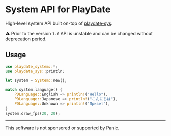 # System API for PlayDate

High-level system API built on-top of [playdate-sys][].

⚠️ Prior to the version `1.0` API is unstable and can be changed without deprecation period.


## Usage

```rust
use playdate_system::*;
use playdate_sys::println;

let system = System::new();

match system.language() {
	PDLanguage::English => println!("Hello"),
	PDLanguage::Japanese => println!("こんにちは"),
	PDLanguage::Unknown => println!("Привет"),
}
system.draw_fps(20, 20);
```


[playdate-sys]: https://crates.io/crates/playdate-sys



- - -

This software is not sponsored or supported by Panic.
